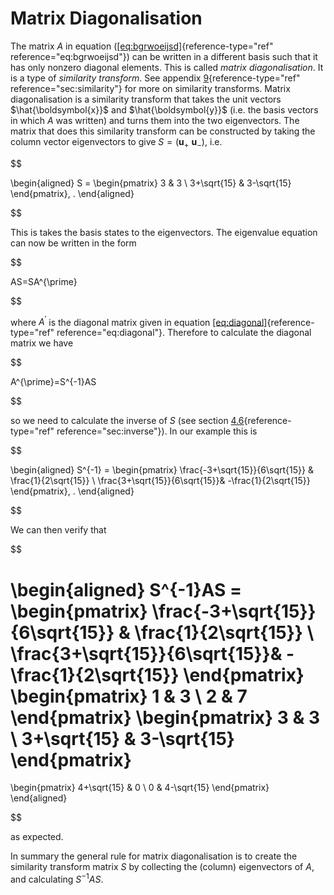 
# Matrix Diagonalisation

The matrix $A$ in equation
([\[eq:bgrwoeijsd\]](#eq:bgrwoeijsd){reference-type="ref"
reference="eq:bgrwoeijsd"}) can be written in a different basis such
that it has only nonzero diagonal elements. This is called *matrix
diagonalisation*. It is a type of *similarity transform*. See
appendix [9](#sec:similarity){reference-type="ref"
reference="sec:similarity"} for more on similarity transforms. Matrix
diagonalisation is a similarity transform that takes the unit vectors
$\hat{\boldsymbol{x}}$ and $\hat{\boldsymbol{y}}$ (i.e. the basis
vectors in which $A$ was written) and turns them into the two
eigenvectors. The matrix that does this similarity transform can be
constructed by taking the column vector eigenvectors to give
$S = (\boldsymbol{u}_+ ~ \boldsymbol{u}_-)$, i.e. 

$$

\begin{aligned}
 S = 
   \begin{pmatrix}
  3 & 3 \\
  3+\sqrt{15} & 3-\sqrt{15}
 \end{pmatrix}\, .
\end{aligned}

$$

 This is takes the basis states to the eigenvectors. The
eigenvalue equation can now be written in the form 

$$

AS=SA^{\prime}

$$


where $A^{\prime}$ is the diagonal matrix given in
equation [\[eq:diagonal\]](#eq:diagonal){reference-type="ref"
reference="eq:diagonal"}. Therefore to calculate the diagonal matrix we
have 

$$

A^{\prime}=S^{-1}AS

$$

 so we need to calculate the inverse of $S$
(see section [4.6](#sec:inverse){reference-type="ref"
reference="sec:inverse"}). In our example this is 

$$

\begin{aligned}
 S^{-1} = 
   \begin{pmatrix}
  \frac{-3+\sqrt{15}}{6\sqrt{15}} & \frac{1}{2\sqrt{15}} \\
  \frac{3+\sqrt{15}}{6\sqrt{15}}& -\frac{1}{2\sqrt{15}}
 \end{pmatrix}\, .
\end{aligned}

$$

 We can then verify that 
 
 $$

\begin{aligned}
 S^{-1}AS = 
 \begin{pmatrix}
  \frac{-3+\sqrt{15}}{6\sqrt{15}} & \frac{1}{2\sqrt{15}} \\
  \frac{3+\sqrt{15}}{6\sqrt{15}}& -\frac{1}{2\sqrt{15}}
 \end{pmatrix}
 \begin{pmatrix}
  1 & 3 \\ 2 & 7
 \end{pmatrix}
 \begin{pmatrix}
  3 & 3 \\
  3+\sqrt{15} & 3-\sqrt{15}
 \end{pmatrix}
 =
 \begin{pmatrix}
  4+\sqrt{15} & 0 \\ 0 & 4-\sqrt{15} 
 \end{pmatrix}
\end{aligned}

$$

 as expected.

In summary the general rule for matrix diagonalisation is to create the
similarity transform matrix $S$ by collecting the (column) eigenvectors
of $A$, and calculating $S^{-1} A S$.

